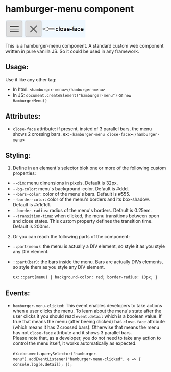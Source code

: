 # hamburger-menu component
![component](./hamburger-menu.jpg)

This is a hamburger-menu component. A standard custom web component written in pure vanilla JS. So it could be used in any framework.

## Usage:
Use it like any other tag:
- In html: `<hamburger-menu></hamburger-menu>`
- In JS: `document.createElement("hamburger-menu")` or `new HamburgerMenu()`

## Attributes:
- `close-face` attribute: if present, insted of 3 parallel bars, the menu shows 2 crossing bars. ex: `<hamburger-menu close-face></hamburger-menu>`

## Styling:
1. Define in an element's selector blok one or more of the following custom properties:
- `--dim`: menu dimensions in pixels. Default is 32px.
- `--bg-color`: menu's background-color. Default is #ddd.
- `--bars-color`: color of the menu's bars. Default is #555.
- `--border-color`: color of the menu's borders and its box-shadow. Default is #c1c1c1.
- `--border-radius`: radius of the menu's borders. Default is 0.25em.
- `--transition-time`: when clicked, the menu transitions between open and close states. This custom property defines the transition time. Default is 200ms.

2. Or you can reach the following parts of the component:
- `::part(menu)`: the menu is actually a DIV element, so style it as you style any DIV element.
- `::part(bar)`: the bars inside the menu. Bars are actually DIVs elements, so style them as you style any DIV element.

  ex: `::part(menu) { background-color: red; border-radius: 10px; }`

## Events:
- `hamburger-menu-clicked`: This event enables developers to take actions when a user clicks the menu. To learn about the menu's state after the user clicks it you should read `event.detail` which is a boolean value. If true that means the menu (after beeing clicked) has `close-face` attribute (which means it has 2 crossed bars). Otherwise that means the menu has not `close-face` attribute and it shows 3 parallel bars.<br>
Please note that, as a developer, you do not need to take any action to control the menu itself, it works automatically as expected.

  ex: `document.querySelector("hamburger-menu").addEventListener("hamburger-menu-clicked", e => { console.log(e.detail); });`
